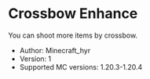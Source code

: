 # Crossbow Enhance

You can shoot more items by crossbow.

- Author: Minecraft_hyr
- Version: 1
- Supported MC versions: 1.20.3-1.20.4
